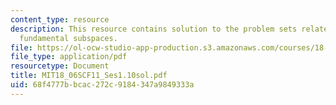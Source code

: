 ```yaml
---
content_type: resource
description: This resource contains solution to the problem sets related to the four
  fundamental subspaces.
file: https://ol-ocw-studio-app-production.s3.amazonaws.com/courses/18-06sc-linear-algebra-fall-2011/68f4777bbcac272c9184347a9849333a_MIT18_06SCF11_Ses1.10sol.pdf
file_type: application/pdf
resourcetype: Document
title: MIT18_06SCF11_Ses1.10sol.pdf
uid: 68f4777b-bcac-272c-9184-347a9849333a
---
```

